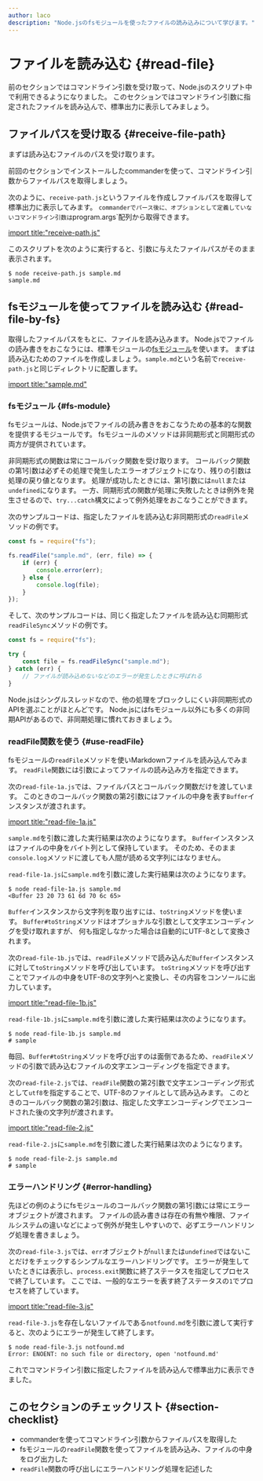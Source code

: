 ```yaml
---
author: laco 
description: "Node.jsのfsモジュールを使ったファイルの読み込みについて学びます。"
---
```


# ファイルを読み込む {#read-file}

前のセクションではコマンドライン引数を受け取って、Node.jsのスクリプト中で利用できるようになりました。
このセクションではコマンドライン引数に指定されたファイルを読み込んで、標準出力に表示してみましょう。

## ファイルパスを受け取る {#receive-file-path}

まずは読み込むファイルのパスを受け取ります。

前回のセクションでインストールしたcommanderを使って、コマンドライン引数からファイルパスを取得しましょう。

次のように、`receive-path.js`というファイルを作成しファイルパスを取得して標準出力に表示してみます。
`commanderでパース後に、オプションとして定義していないコマンドライン引数は`program.args`配列から取得できます。

[import title:"receive-path.js"](src/receive-path.js)

このスクリプトを次のように実行すると、引数に与えたファイルパスがそのまま表示されます。

```shell-session
$ node receive-path.js sample.md
sample.md
```

## fsモジュールを使ってファイルを読み込む {#read-file-by-fs}

取得したファイルパスをもとに、ファイルを読み込みます。
Node.jsでファイルの読み書きをおこなうには、標準モジュールの[fsモジュール][]を使います。
まずは読み込むためのファイルを作成しましょう。`sample.md`という名前で`receive-path.js`と同じディレクトリに配置します。

[import title:"sample.md"](src/sample.md)

### fsモジュール {#fs-module}

fsモジュールは、Node.jsでファイルの読み書きをおこなうための基本的な関数を提供するモジュールです。
fsモジュールのメソッドは非同期形式と同期形式の両方が提供されています。

非同期形式の関数は常にコールバック関数を受け取ります。 
コールバック関数の第1引数は必ずその処理で発生したエラーオブジェクトになり、残りの引数は処理の戻り値となります。
処理が成功したときには、第1引数には`null`または`undefined`になります。
一方、同期形式の関数が処理に失敗したときは例外を発生させるので、`try...catch`構文によって例外処理をおこなうことができます。

次のサンプルコードは、指定したファイルを読み込む非同期形式の`readFile`メソッドの例です。

<!-- doctest:disable -->
```js
const fs = require("fs");

fs.readFile("sample.md", (err, file) => {
    if (err) {
        console.error(err);
    } else {
        console.log(file);
    }
});
```

そして、次のサンプルコードは、同じく指定したファイルを読み込む同期形式`readFileSync`メソッドの例です。

<!-- doctest:disable -->
```js
const fs = require("fs");

try {
    const file = fs.readFileSync("sample.md");
} catch (err) { 
    // ファイルが読み込めないなどのエラーが発生したときに呼ばれる
}
```

Node.jsはシングルスレッドなので、他の処理をブロックしにくい非同期形式のAPIを選ぶことがほとんどです。
Node.jsにはfsモジュール以外にも多くの非同期APIがあるので、非同期処理に慣れておきましょう。

### readFile関数を使う {#use-readFile}

fsモジュールの`readFile`メソッドを使いMarkdownファイルを読み込んでみます。
`readFile`関数には引数によってファイルの読み込み方を指定できます。

次の`read-file-1a.js`では、ファイルパスとコールバック関数だけを渡しています。
このときのコールバック関数の第2引数にはファイルの中身を表す`Buffer`インスタンスが渡されます。

[import title:"read-file-1a.js"](src/read-file-1a.js)

`sample.md`を引数に渡した実行結果は次のようになります。
`Buffer`インスタンスはファイルの中身をバイト列として保持しています。
そのため、そのまま`console.log`メソッドに渡しても人間が読める文字列にはなりません。

`read-file-1a.js`に`sample.md`を引数に渡した実行結果は次のようになります。

```shell-session
$ node read-file-1a.js sample.md
<Buffer 23 20 73 61 6d 70 6c 65>
```

`Buffer`インスタンスから文字列を取り出すには、`toString`メソッドを使います。
`Buffer#toString`メソッドはオプショナルな引数として文字エンコーディングを受け取れますが、
何も指定しなかった場合は自動的にUTF-8として変換されます。

次の`read-file-1b.js`では、`readFile`メソッドで読み込んだ`Buffer`インスタンスに対して`toString`メソッドを呼び出しています。
`toString`メソッドを呼び出すことでファイルの中身をUTF-8の文字列へと変換し、その内容をコンソールに出力しています。

[import title:"read-file-1b.js"](src/read-file-1b.js)

`read-file-1b.js`に`sample.md`を引数に渡した実行結果は次のようになります。

```shell-session
$ node read-file-1b.js sample.md
# sample
```

毎回、`Buffer#toString`メソッドを呼び出すのは面倒であるため、`readFile`メソッドの引数で読み込むファイルの文字エンコーディングを指定できます。

次の`read-file-2.js`では、`readFile`関数の第2引数で文字エンコーディング形式として`utf8`を指定することで、UTF-8のファイルとして読み込みます。
このときのコールバック関数の第2引数は、指定した文字エンコーディングでエンコードされた後の文字列が渡されます。

[import title:"read-file-2.js"](src/read-file-2.js)

`read-file-2.js`に`sample.md`を引数に渡した実行結果は次のようになります。

```shell-session
$ node read-file-2.js sample.md
# sample
```

### エラーハンドリング {#error-handling}

先ほどの例のようにfsモジュールのコールバック関数の第1引数には常にエラーオブジェクトが渡されます。
ファイルの読み書きは存在の有無や権限、ファイルシステムの違いなどによって例外が発生しやすいので、必ずエラーハンドリング処理を書きましょう。

次の`read-file-3.js`では、`err`オブジェクトが`null`または`undefined`ではないことだけをチェックするシンプルなエラーハンドリングです。
エラーが発生していたときには表示し、`process.exit`関数に終了ステータスを指定してプロセスで終了しています。
ここでは、一般的なエラーを表す終了ステータスの`1`でプロセスを終了しています。

[import title:"read-file-3.js"](src/read-file-3.js)

`read-file-3.js`を存在しないファイルである`notfound.md`を引数に渡して実行すると、次のようにエラーが発生して終了します。

```shell-session
$ node read-file-3.js notfound.md
Error: ENOENT: no such file or directory, open 'notfound.md'
```

これでコマンドライン引数に指定したファイルを読み込んで標準出力に表示できました。

## このセクションのチェックリスト {#section-checklist}

- commanderを使ってコマンドライン引数からファイルパスを取得した
- fsモジュールの`readFile`関数を使ってファイルを読み込み、ファイルの中身をログ出力した
- `readFile`関数の呼び出しにエラーハンドリング処理を記述した

[fsモジュール]: https://nodejs.org/api/fs.html
[Buffer]: https://nodejs.org/api/buffer.html
